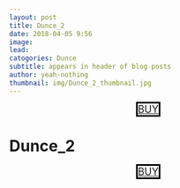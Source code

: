 ```yaml
---
layout: post
title: Dunce_2
date: 2018-04-05 9:56
image:
lead:
catogories: Dunce
subtitle: appears in header of blog posts
author: yeah-nothing
thumbnail: img/Dunce_2_thumbnail.jpg
---
```


<style>
.btn {
margin: 25px;
border: solid 3px;
border-color: black
}

a.btn {
    font-size: large;
}
</style>

<div align="center">
<a class="btn" href="http://yeah-noth.in/2Bpc191" target="_blank">BUY</a>
</div>


<div class='exif_embed' data-id='7894'></div><script async src='https://embed.exif.co/exif.js'></script>

# Dunce_2 #

<div align="center">
<a class="btn" href="http://yeah-noth.in/2Bpc191" target="_blank">BUY</a>
</div>
